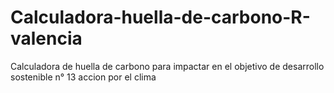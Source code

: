 # Calculadora-huella-de-carbono-R-valencia
Calculadora de huella de carbono para impactar en el objetivo de desarrollo sostenible n° 13 accion por el clima
